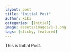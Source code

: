 ```yaml
---
layout: post
title: "Initial Post"
author: kiki
categories: [Initial]
image: assets/images/1-1.png
tags: [sticky, featured]
---
```


This is Initial Post.
